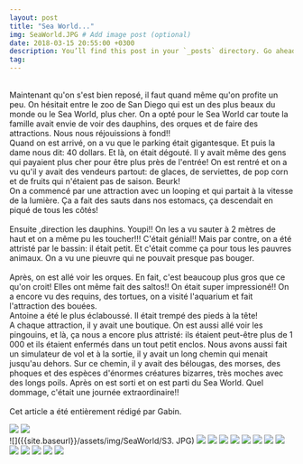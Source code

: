```yaml
---
layout: post
title: "Sea World..."
img: SeaWorld.JPG # Add image post (optional)
date: 2018-03-15 20:55:00 +0300
description: You’ll find this post in your `_posts` directory. Go ahead and edit it and re-build the site to see your changes. # Add post description (optional)
tag: 
---
```

<p>

</p>
<br/>Maintenant qu'on s'est bien reposé, il faut quand même qu'on profite un peu. On hésitait entre le zoo de San Diego qui est un des plus beaux du monde ou le Sea World,
plus cher. On a opté pour le Sea World car toute la famille avait envie de voir des dauphins, des orques et de faire des attractions. Nous nous réjouissions à fond!!
<br/>  
Quand on est arrivé, on a vu que le parking était gigantesque. Et puis la dame nous dit: 40 dollars. Et là, on était dégouté. Il y avait même des gens 
qui payaient plus cher pour être plus près de l'entrée! On est rentré et on a vu qu'il y avait des vendeurs partout: de glaces, de serviettes, 
de pop corn et de fruits qui n'étaient pas de saison. Beurk! 
<br/> 
On a commencé par une attraction avec un looping et qui partait à la vitesse de la lumière. Ça a fait des sauts dans nos estomacs, ça descendait en
 piqué de tous les côtés! 
 <br/> <br/> 
 Ensuite ,direction les dauphins. Youpi!! On les a vu sauter à 2 mètres de haut et on a même pu les toucher!!! C'était génial!! 
 Mais par contre, on a été attristé par le bassin: il était petit. Et c'était comme ça pour tous les pauvres animaux.
  On a vu une pieuvre qui ne pouvait presque pas bouger. 
  <br/> <br/> 
 Après, on est allé voir les orques. En fait, c'est beaucoup plus gros que ce qu'on croit! 
 Elles ont même fait des saltos!! On était super impressioné!! On a encore vu des requins, des tortues, on a  visité l'aquarium et fait l'attraction des bouées.
 <br/> 
 Antoine a été le plus éclaboussé. Il était trempé des pieds à la tête!
 <br/> 
 A chaque attraction, il y avait une boutique. On est aussi allé voir les pingouins, et là, ça 
 nous a encore plus attristé: ils étaient peut-être plus de 1 000 et ils étaient enfermés dans un tout petit enclos. 
 Nous avons aussi fait un simulateur de vol et à la sortie, il y avait un long chemin qui menait jusqu'au dehors. Sur ce chemin, il y avait des bélougas, des morses, 
 des phoques et des espèces d'énormes créatures bizarres, très moches avec des longs poils. 
 Après on est sorti et on est parti du Sea World. Quel dommage, c'était une journée extraordinaire!!
 <br/> <br/> 
 Cet article a été entièrement rédigé par Gabin.
 
![]({{site.baseurl}}/assets/img/SeaWorld/S1.JPg)
![]({{site.baseurl}}/assets/img/SeaWorld/S2.JPG)  
![]({{site.baseurl}}/assets/img/SeaWorld/S3. JPG)
![]({{site.baseurl}}/assets/img/SeaWorld/S4.JPG)
![]({{site.baseurl}}/assets/img/SeaWorld/S5.JPG)
![]({{site.baseurl}}/assets/img/SeaWorld/S6.JPG) 
![]({{site.baseurl}}/assets/img/SeaWorld/S7.JPG)
![]({{site.baseurl}}/assets/img/SeaWorld/S8A.JPG)
![]({{site.baseurl}}/assets/img/SeaWorld/S9.JPG)
![]({{site.baseurl}}/assets/img/SeaWorld/S10.JPG)
![]({{site.baseurl}}/assets/img/SeaWorld/S11.JPG)
![]({{site.baseurl}}/assets/img/SeaWorld/S12.JPG)
![]({{site.baseurl}}/assets/img/SeaWorld/S13.JPG)
![]({{site.baseurl}}/assets/img/SeaWorld/S14.JPG)
![]({{site.baseurl}}/assets/img/SeaWorld/S15.JPG)
![]({{site.baseurl}}/assets/img/SeaWorld/S16.JPG)



